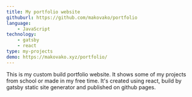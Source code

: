 ```yaml
---
title: My portfolio website
githuburl: https://github.com/makovako/portfolio
language:
    - JavaScript
technology:
    - gatsby
    - react
type: my-projects
demo: https://makovako.xyz/portfolio/
---
```


This is my custom build portfolio website. It shows some of my projects from school or made in my free time. It's created using react, build by gatsby static site generator and published on github pages.